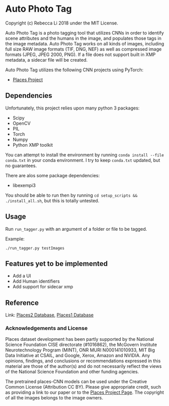# Auto Photo Tag

Copyright (c) Rebecca Li 2018 under the MIT License.

Auto Photo Tag is a photo tagging tool that utilizes CNNs in order to identify scene attributes and the humans in the image, and populates those tags in the image metadata. Auto Photo Tag works on all kinds of images, including full size RAW image formats (TIF, DNG, NEF) as well as compressed image formats (JPEG, JPEG 2000, PNG). If a file does not support built in XMP metadata, a sidecar file will be created.

Auto Photo Tag utilizes the following CNN projects using PyTorch:
 * [Places Project](http://places2.csail.mit.edu)

## Dependencies

Unfortunately, this project relies upon many python 3 packages:

* Scipy
* OpenCV
* PIL
* Torch
* Numpy
* Python XMP toolkit

You can attempt to install the environment by running  `conda install --file conda.txt` in your conda environment. I try to keep `conda.txt` updated, but no guarantees.

There are alos some package dependencies:

* libexempi3

You should be able to run then by running `cd setup_scripts && ./install_all.sh`, but this is totally untested.

## Usage

Run `run_tagger.py` with an argument of a folder or file to be tagged.

Example:
```
./run_tagger.py testImages
```


## Features yet to be implemented

* Add a UI
* Add Human identifiers
* Add support for sidecar xmp

## Reference
Link: [Places2 Database](http://places2.csail.mit.edu), [Places1 Database](http://places.csail.mit.edu)

### Acknowledgements and License

Places dataset development has been partly supported by the National Science Foundation CISE directorate (#1016862), the McGovern Institute Neurotechnology Program (MINT), ONR MURI N000141010933, MIT Big Data Initiative at CSAIL, and Google, Xerox, Amazon and NVIDIA. Any opinions, findings, and conclusions or recommendations expressed in this material are those of the author(s) and do not necessarily reflect the views of the National Science Foundation and other funding agencies.

The pretrained places-CNN models can be used under the Creative Common License (Attribution CC BY). Please give appropriate credit, such as providing a link to our paper or to the [Places Project Page](http://places2.csail.mit.edu). The copyright of all the images belongs to the image owners.

